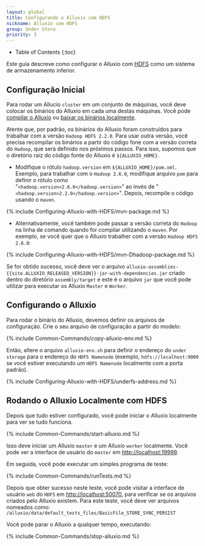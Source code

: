 ```yaml
---
layout: global
title: Configurando o Alluxio com HDFS
nickname: Alluxio com HDFS
group: Under Store
priority: 3
---
```


* Table of Contents
{:toc}

Este guia descreve como configurar o Alluxio com
[HDFS](https://hadoop.apache.org/docs/stable/hadoop-project-dist/hadoop-hdfs/HdfsUserGuide.html)
como um sistema de armazenamento inferior.

## Configuração Inicial

Para rodar um Allucio `cluster` em um conjunto de máquinas, você deve colocar os binários do
Alluxio em cada uma destas máquinas. Você pode
[compilar o Alluxio](Building-Alluxio-Master-Branch.html) ou
[baixar os binários localmente](Running-Alluxio-Locally.html).

Atente que, por padrão, os binários do Alluxio foram construídos para trabalhar com a versão
`Hadoop HDFS 2.2.0`. Para usar outra versão, você precisa recompilar os binários a partir do
código fone com a versão correta do `Hadoop`, que será definido nos próximos passos. Para isso,
supomos que o diretório raiz do código fonte do Alluxio é `${ALLUXIO_HOME}`.

* Modifique o rótulo `hadoop.version` em `${ALLUXIO_HOME}/pom.xml`. Exemplo, para trabalhar com
o `Hadoop 2.6.0`, modifique arquivo `pom` para definir o rótulo como  
"`<hadoop.version>2.6.0</hadoop.version>`" ao invés de
"`<hadoop.version>2.2.0</hadoop.version>`". Depois, recompile o código usando o `maven`.

{% include Configuring-Alluxio-with-HDFS/mvn-package.md %}

* Alternativamente, você também pode passar a versão correta do `Hadoop` na linha de comando quando
for compilar utilizando o `maven`. Por exemplo, se você quer que o Alluxio trabalher com a versão
`Hadoop HDFS 2.6.0`:

{% include Configuring-Alluxio-with-HDFS/mvn-Dhadoop-package.md %}

Se for obtido sucesso, você deve ver o arquivo
`alluxio-assemblies-{{site.ALLUXIO_RELEASED_VERSION}}-jar-with-dependencies.jar` criado dentro do
diretório `assembly/target` e este é o arquivo `jar` que você pode utilizar para executar os
Alluxio `Master` e `Worker`.

## Configurando o Alluxio

Para rodar o binário do Alluxio, devemos definir os arquivos de configuração. Crie o seu arquivo
de configuração a partir do modelo:

{% include Common-Commands/copy-alluxio-env.md %}

Então, altere o arquivo `alluxio-env.sh` para definir o endereço do `under storage` para o
endereço do `HDFS Namenode` (exemplo, `hdfs://localhost:9000` se você estiver executando um
`HDFS Namenode` localmente com a porta padrão).

{% include Configuring-Alluxio-with-HDFS/underfs-address.md %}

## Rodando o Alluxio Localmente com HDFS

Depois que tudo estiver configurado, você pode iniciar o Alluxio localmente para ver se tudo
funciona.

{% include Common-Commands/start-alluxio.md %}

Isso deve iniciar um Alluxio `master` e um Alluxio `worker` localmente. Você pode ver a
interface de usuário do `master` em [http://localhost:19999](http://localhost:19999).

Em seguida, você pode executar um simples programa de teste:

{% include Common-Commands/runTests.md %}

Depois que obter sucesso neste teste, você pode visitar a interface de usuário `web` do
`HDFS` em [http://localhost:50070](http://localhost:50070), para verificar se os arquivos
criados pelo Alluxio existem. Para este teste, você deve ver arquivos nomeados como:
`/alluxio/data/default_tests_files/BasicFile_STORE_SYNC_PERSIST`

Você pode parar o Alluxio a qualquer tempo, executando:

{% include Common-Commands/stop-alluxio.md %}
